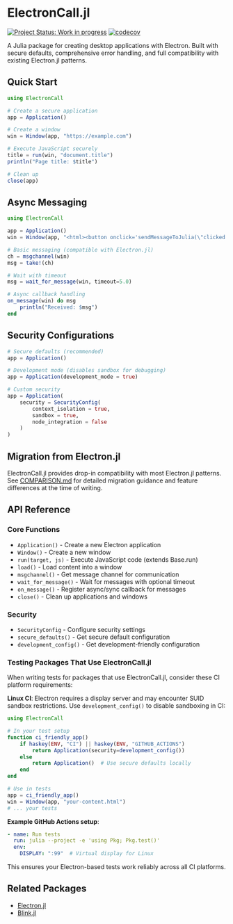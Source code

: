 # ElectronCall.jl

[![Project Status: Work in progress](http://www.repostatus.org/badges/latest/wip.svg)](http://www.repostatus.org/#active)
[![codecov](https://codecov.io/gh/IanButterworth/ElectronCall.jl/graph/badge.svg)](https://codecov.io/gh/IanButterworth/ElectronCall.jl)

A Julia package for creating desktop applications with Electron. Built with secure defaults, comprehensive error handling, and full compatibility with existing Electron.jl patterns.

## Quick Start

```julia
using ElectronCall

# Create a secure application
app = Application()

# Create a window
win = Window(app, "https://example.com")

# Execute JavaScript securely
title = run(win, "document.title")
println("Page title: $title")

# Clean up
close(app)
```

## Async Messaging

```julia
using ElectronCall

app = Application()
win = Window(app, "<html><button onclick='sendMessageToJulia(\"clicked!\")'>Click me</button></html>")

# Basic messaging (compatible with Electron.jl)
ch = msgchannel(win)
msg = take!(ch)

# Wait with timeout
msg = wait_for_message(win, timeout=5.0)

# Async callback handling
on_message(win) do msg
    println("Received: $msg")
end
```

## Security Configurations

```julia
# Secure defaults (recommended)
app = Application()

# Development mode (disables sandbox for debugging)
app = Application(development_mode = true)

# Custom security
app = Application(
    security = SecurityConfig(
        context_isolation = true,
        sandbox = true,
        node_integration = false
    )
)
```

## Migration from Electron.jl

ElectronCall.jl provides drop-in compatibility with most Electron.jl patterns. See [COMPARISON.md](COMPARISON.md) for detailed migration guidance and feature differences at the time of writing.

## API Reference

### Core Functions

- `Application()` - Create a new Electron application
- `Window()` - Create a new window
- `run(target, js)` - Execute JavaScript code (extends Base.run)
- `load()` - Load content into a window
- `msgchannel()` - Get message channel for communication
- `wait_for_message()` - Wait for messages with optional timeout
- `on_message()` - Register async/sync callback for messages
- `close()` - Clean up applications and windows

### Security

- `SecurityConfig` - Configure security settings
- `secure_defaults()` - Get secure default configuration
- `development_config()` - Get development-friendly configuration

### Testing Packages That Use ElectronCall.jl

When writing tests for packages that use ElectronCall.jl, consider these CI platform requirements:

**Linux CI**: Electron requires a display server and may encounter SUID sandbox restrictions. Use `development_config()` to disable sandboxing in CI:

```julia
using ElectronCall

# In your test setup
function ci_friendly_app()
    if haskey(ENV, "CI") || haskey(ENV, "GITHUB_ACTIONS")
        return Application(security=development_config())
    else
        return Application()  # Use secure defaults locally
    end
end

# Use in tests
app = ci_friendly_app()
win = Window(app, "your-content.html")
# ... your tests
```

**Example GitHub Actions setup**:

```yaml
- name: Run tests
  run: julia --project -e 'using Pkg; Pkg.test()'
  env:
    DISPLAY: ":99"  # Virtual display for Linux
```

This ensures your Electron-based tests work reliably across all CI platforms.

## Related Packages

- [Electron.jl](https://github.com/davidanthoff/Electron.jl)
- [Blink.jl](https://github.com/JunoLab/Blink.jl)
